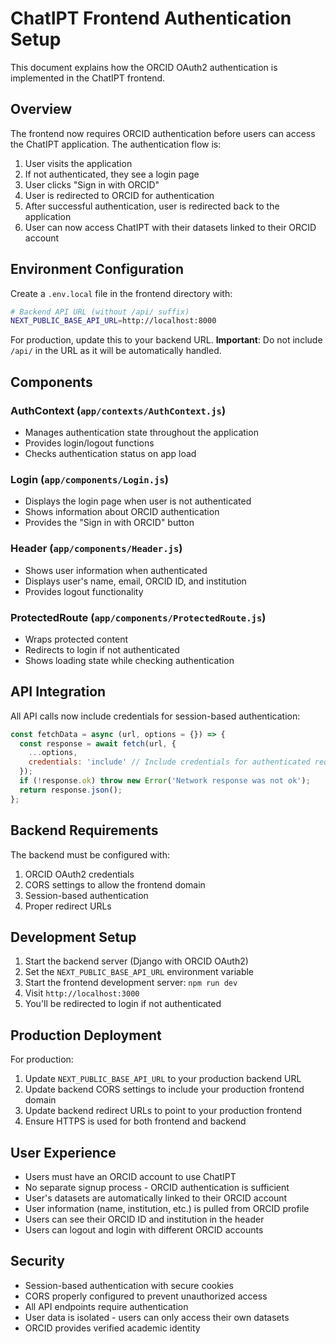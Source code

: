 # ChatIPT Frontend Authentication Setup

This document explains how the ORCID OAuth2 authentication is implemented in the ChatIPT frontend.

## Overview

The frontend now requires ORCID authentication before users can access the ChatIPT application. The authentication flow is:

1. User visits the application
2. If not authenticated, they see a login page
3. User clicks "Sign in with ORCID" 
4. User is redirected to ORCID for authentication
5. After successful authentication, user is redirected back to the application
6. User can now access ChatIPT with their datasets linked to their ORCID account

## Environment Configuration

Create a `.env.local` file in the frontend directory with:

```bash
# Backend API URL (without /api/ suffix)
NEXT_PUBLIC_BASE_API_URL=http://localhost:8000
```

For production, update this to your backend URL. **Important**: Do not include `/api/` in the URL as it will be automatically handled.

## Components

### AuthContext (`app/contexts/AuthContext.js`)
- Manages authentication state throughout the application
- Provides login/logout functions
- Checks authentication status on app load

### Login (`app/components/Login.js`)
- Displays the login page when user is not authenticated
- Shows information about ORCID authentication
- Provides the "Sign in with ORCID" button

### Header (`app/components/Header.js`)
- Shows user information when authenticated
- Displays user's name, email, ORCID ID, and institution
- Provides logout functionality

### ProtectedRoute (`app/components/ProtectedRoute.js`)
- Wraps protected content
- Redirects to login if not authenticated
- Shows loading state while checking authentication

## API Integration

All API calls now include credentials for session-based authentication:

```javascript
const fetchData = async (url, options = {}) => {
  const response = await fetch(url, {
    ...options,
    credentials: 'include' // Include credentials for authenticated requests
  });
  if (!response.ok) throw new Error('Network response was not ok');
  return response.json();
};
```

## Backend Requirements

The backend must be configured with:

1. ORCID OAuth2 credentials
2. CORS settings to allow the frontend domain
3. Session-based authentication
4. Proper redirect URLs

## Development Setup

1. Start the backend server (Django with ORCID OAuth2)
2. Set the `NEXT_PUBLIC_BASE_API_URL` environment variable
3. Start the frontend development server: `npm run dev`
4. Visit `http://localhost:3000`
5. You'll be redirected to login if not authenticated

## Production Deployment

For production:

1. Update `NEXT_PUBLIC_BASE_API_URL` to your production backend URL
2. Update backend CORS settings to include your production frontend domain
3. Update backend redirect URLs to point to your production frontend
4. Ensure HTTPS is used for both frontend and backend

## User Experience

- Users must have an ORCID account to use ChatIPT
- No separate signup process - ORCID authentication is sufficient
- User's datasets are automatically linked to their ORCID account
- User information (name, institution, etc.) is pulled from ORCID profile
- Users can see their ORCID ID and institution in the header
- Users can logout and login with different ORCID accounts

## Security

- Session-based authentication with secure cookies
- CORS properly configured to prevent unauthorized access
- All API endpoints require authentication
- User data is isolated - users can only access their own datasets
- ORCID provides verified academic identity 
